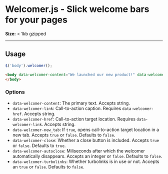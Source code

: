 # Welcomer.js - Slick welcome bars for your pages

**Size:** < 1kb gzipped

---

## Usage

```javascript
$('body').welcomer();
```

```html
<body data-welcomer-content="We launched our new product!" data-welcomer-link="Start a trial" data-welcomer-href="https://example.com">
</body>
```

### Options

* `data-welcomer-content`: The primary text. Accepts string.
* `data-welcomer-link`: Call-to-action caption. Requires `data-welcomer-href`. Accepts string.
* `data-welcomer-href`: Call-to-action target location. Requires `data-welcomer-link`. Accepts string.
* `data-welcomer-new_tab`: If `true`, opens call-to-action target location in a new tab. Accepts `true` or `false`. Defaults to `false`.
* `data-welcomer-close`: Whether a close button is included. Accepts `true` or `false`. Defaults to `true`.
* `data-welcomer-autoclose`: Miliseconds after which the welcomer automatically disappears. Accepts an integer or `false`. Defaults to `false`.
* `data-welcomer-turbolinks`: Whether turbolinks is in use or not. Accepts an `true` or `false`. Defaults to `false`.
